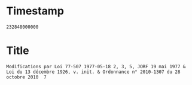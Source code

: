 # Timestamp
```
232848000000
```

# Title
```
Modifications par Loi 77-507 1977-05-18 2, 3, 5, JORF 19 mai 1977 & Loi du 13 décembre 1926, v. init. & Ordonnance n° 2010-1307 du 28 octobre 2010  7
```